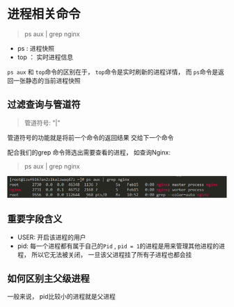 # 进程相关命令
> ps aux | grep nginx

* ps : 进程快照
* top ： 实时进程信息

`ps aux` 和 `top`命令的区别在于， `top`命令是实时刷新的进程详情， 而 `ps`命令是返回一张静态的当前进程快照


## 过滤查询与管道符
> 管道符号: "|"

管道符号的功能就是将前一个命令的返回结果 交给下一个命令

配合我们的grep 命令筛选出需要查看的进程， 如查询Nginx:

> ps aux | grep nginx

![](md_imgs/grep-nginx.png)


## 重要字段含义
* USER: 开启该进程的用户
* pid: 每一个进程都有属于自己的`Pid` , `pid = 1`的进程是用来管理其他进程的进程， 所以它无法被关闭， 一旦该父进程挂了所有子进程也都会挂



## 如何区别主父级进程
一般来说， pid比较小的进程就是父进程


